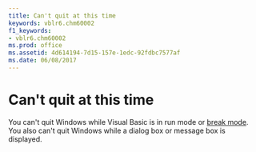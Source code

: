 ```yaml
---
title: Can't quit at this time
keywords: vblr6.chm60002
f1_keywords:
- vblr6.chm60002
ms.prod: office
ms.assetid: 4d614194-7d15-157e-1edc-92fdbc7577af
ms.date: 06/08/2017
---
```



# Can't quit at this time

You can't quit Windows while Visual Basic is in run mode or [break mode](../../Glossary/vbe-glossary.md#break-mode). You also can't quit Windows while a dialog box or message box is displayed.


